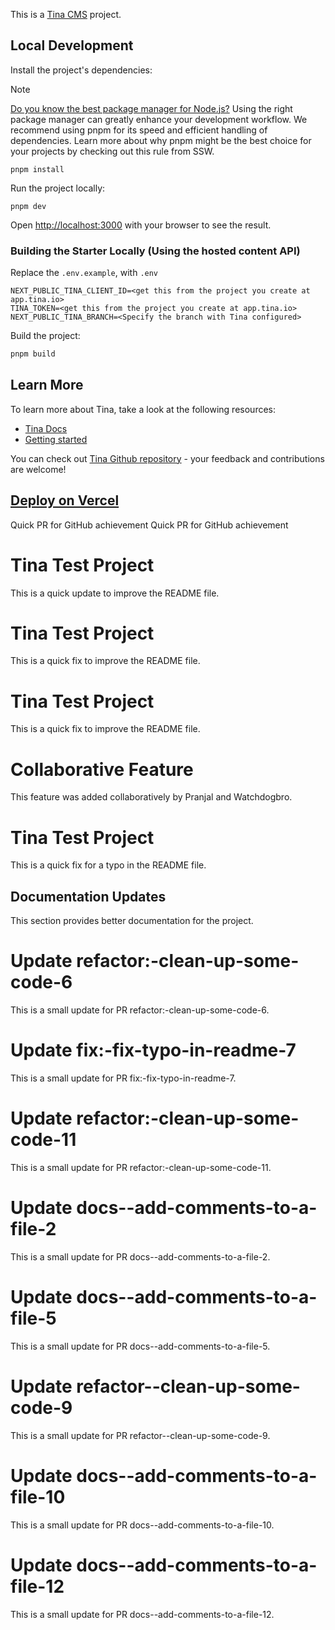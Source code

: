 This is a [Tina CMS](https://tina.io/) project.

## Local Development

Install the project's dependencies:

> [!NOTE]  
> [Do you know the best package manager for Node.js?](https://www.ssw.com.au/rules/best-package-manager-for-node/) Using the right package manager can greatly enhance your development workflow. We recommend using pnpm for its speed and efficient handling of dependencies. Learn more about why pnpm might be the best choice for your projects by checking out this rule from SSW.

```
pnpm install
```

Run the project locally:

```
pnpm dev
```

Open [http://localhost:3000](http://localhost:3000) with your browser to see the result.

### Building the Starter Locally (Using the hosted content API)

Replace the `.env.example`, with `.env`

```
NEXT_PUBLIC_TINA_CLIENT_ID=<get this from the project you create at app.tina.io>
TINA_TOKEN=<get this from the project you create at app.tina.io>
NEXT_PUBLIC_TINA_BRANCH=<Specify the branch with Tina configured>
```

Build the project:

```bash
pnpm build
```

## Learn More

To learn more about Tina, take a look at the following resources:

- [Tina Docs](https://tina.io/docs)
- [Getting started](https://tina.io/docs/setup-overview/)

You can check out [Tina Github repository](https://github.com/tinacms/tinacms) - your feedback and contributions are welcome!

## [Deploy on Vercel](https://tina.io/guides/tina-cloud/add-tinacms-to-existing-site/deployment/)
Quick PR for GitHub achievement
Quick PR for GitHub achievement
# Tina Test Project
This is a quick update to improve the README file.
# Tina Test Project
This is a quick fix to improve the README file.
# Tina Test Project
This is a quick fix to improve the README file.
# Collaborative Feature
This feature was added collaboratively by Pranjal and Watchdogbro.
# Tina Test Project
This is a quick fix for a typo in the README file.
## Documentation Updates
This section provides better documentation for the project.
# Update refactor:-clean-up-some-code-6
This is a small update for PR refactor:-clean-up-some-code-6.
# Update fix:-fix-typo-in-readme-7
This is a small update for PR fix:-fix-typo-in-readme-7.
# Update refactor:-clean-up-some-code-11
This is a small update for PR refactor:-clean-up-some-code-11.
# Update docs--add-comments-to-a-file-2
This is a small update for PR docs--add-comments-to-a-file-2.
# Update docs--add-comments-to-a-file-5
This is a small update for PR docs--add-comments-to-a-file-5.
# Update refactor--clean-up-some-code-9
This is a small update for PR refactor--clean-up-some-code-9.
# Update docs--add-comments-to-a-file-10
This is a small update for PR docs--add-comments-to-a-file-10.
# Update docs--add-comments-to-a-file-12
This is a small update for PR docs--add-comments-to-a-file-12.
